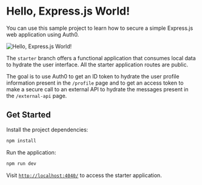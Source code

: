 # Hello, Express.js World!

You can use this sample project to learn how to secure a simple Express.js web application using Auth0.

![Hello, Express.js World!](https://images.ctfassets.net/23aumh6u8s0i/4Vm7S2OxumaJQOAFW3LYBB/e5fa555d237da66d7917bf335b0baaed/hello-express-pug.png)

The `starter` branch offers a functional application that consumes local data to hydrate the user interface. All the starter application routes are public.

The goal is to use Auth0 to get an ID token to hydrate the user profile information present in the `/profile` page and to get an access token to make a secure call to an external API to hydrate the messages present in the `/external-api` page.

## Get Started

Install the project dependencies:

```bash
npm install
```

Run the application:

```bash
npm run dev
```

Visit [`http://localhost:4040/`](http://localhost:4040/) to access the starter application.
